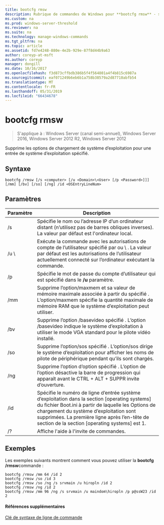 ```yaml
---
title: bootcfg rmsw
description: Rubrique de commandes de Windows pour **bootcfg rmsw** - supprime d’exploitation des options de chargement pour une entrée de système d’exploitation spécifié.
ms.custom: na
ms.prod: windows-server-threshold
ms.reviewer: na
ms.suite: na
ms.technology: manage-windows-commands
ms.tgt_pltfrm: na
ms.topic: article
ms.assetid: fd7e4248-880e-4e2b-929e-87f8d44b9a63
author: coreyp-at-msft
ms.author: coreyp
manager: dongill
ms.date: 10/16/2017
ms.openlocfilehash: f3d873cffbdb386b5f4f564801a4f4b815c6987a
ms.sourcegitcommit: eaf071249b6eb6b1a758b38579a2d87710abfb54
ms.translationtype: MT
ms.contentlocale: fr-FR
ms.lasthandoff: 05/31/2019
ms.locfileid: "66434678"
---
```

# <a name="bootcfg-rmsw"></a>bootcfg rmsw

>S'applique à : Windows Server (canal semi-annuel), Windows Server 2016, Windows Server 2012 R2, Windows Server 2012

Supprime les options de chargement de système d’exploitation pour une entrée de système d’exploitation spécifié.

## <a name="syntax"></a>Syntaxe
```
bootcfg /rmsw [/s <computer> [/u <Domain>\<User> [/p <Password>]]] [/mm] [/bv] [/so] [/ng] /id <OSEntryLineNum>
```
## <a name="parameters"></a>Paramètres

|      Paramètre       |                                                                                                      Description                                                                                                       |
|----------------------|------------------------------------------------------------------------------------------------------------------------------------------------------------------------------------------------------------------------|
|    /s <computer>     |                                                   Spécifie le nom ou l’adresse IP d’un ordinateur distant (n’utilisez pas de barres obliques inverses). La valeur par défaut est l'ordinateur local.                                                   |
| /u <Domain>\\<User>  |          Exécute la commande avec les autorisations de compte de l’utilisateur spécifié par <User> ou <Domain> \\ <User>. La valeur par défaut est les autorisations de l’utilisateur actuellement connecté sur l’ordinateur exécutant la commande.          |
|    /p <Password>     |                                                                 Spécifie le mot de passe du compte d’utilisateur qui est spécifié dans le **/u** paramètre.                                                                  |
|         /mm          |           Supprime l’option/maxmem et sa valeur de mémoire maximale associée à partir du spécifié <OSEntryLineNum>. L’option/maxmem spécifie la quantité maximale de mémoire RAM que le système d’exploitation peut utiliser.            |
|         /bv          |                     Supprime l’option /basevideo spécifié <OSEntryLineNum>. L’option /basevideo indique le système d’exploitation à utiliser le mode VGA standard pour le pilote vidéo installé.                     |
|         /so          |                         Supprime l’option/sos spécifié <OSEntryLineNum>. L’option/sos dirige le système d’exploitation pour afficher les noms de pilote de périphérique pendant qu’ils sont chargés.                          |
|         /ng          |                         Supprime l’option d’option spécifié <OSEntryLineNum>. L’option de l’option désactive la barre de progression qui apparaît avant le CTRL + ALT + SUPPR invite d’ouverture.                          |
| /id <OSEntryLineNum> | Spécifie le numéro de ligne d’entrée système d’exploitation dans la section [operating systems] du fichier Boot.ini à partir de laquelle les Options de chargement du système d’exploitation sont supprimées. La première ligne après l’en-tête de section de la section [operating systems] est 1. |
|          /?          |                                                                                          Affiche l'aide à l'invite de commandes.                                                                                          |

## <a name="BKMK_examples"></a>Exemples
Les exemples suivants montrent comment vous pouvez utiliser la **bootcfg /rmsw**commande :
```
bootcfg /rmsw /mm 64 /id 2 
bootcfg /rmsw /so /id 3 
bootcfg /rmsw /so /ng /s srvmain /u hiropln /id 2 
bootcfg /rmsw /ng /id 2 
bootcfg /rmsw /mm 96 /ng /s srvmain /u maindom\hiropln /p p@ssW23 /id 2       
```
#### <a name="additional-references"></a>Références supplémentaires
[Clé de syntaxe de ligne de commande](command-line-syntax-key.md)
